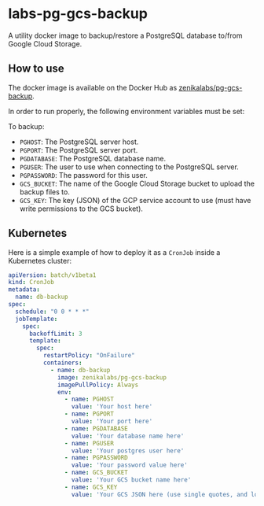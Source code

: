 # labs-pg-gcs-backup

A utility docker image to backup/restore a PostgreSQL database to/from Google Cloud Storage.

## How to use

The docker image is available on the Docker Hub
as [zenikalabs/pg-gcs-backup](https://hub.docker.com/r/zenikalabs/pg-gcs-backup).

In order to run properly, the following environment variables must be set:

To backup:

- `PGHOST`: The PostgreSQL server host.
- `PGPORT`: The PostgreSQL server port.
- `PGDATABASE`: The PostgreSQL database name.
- `PGUSER`: The user to use when connecting to the PostgreSQL server.
- `PGPASSWORD`: The password for this user.
- `GCS_BUCKET`: The name of the Google Cloud Storage bucket to upload the backup files to.
- `GCS_KEY`: The key (JSON) of the GCP service account to use (must have write permissions to the GCS bucket).

## Kubernetes

Here is a simple example of how to deploy it as a `CronJob` inside a Kubernetes cluster:

```yaml
apiVersion: batch/v1beta1
kind: CronJob
metadata:
  name: db-backup
spec:
  schedule: "0 0 * * *"
  jobTemplate:
    spec:
      backoffLimit: 3
      template:
        spec:
          restartPolicy: "OnFailure"
          containers:
            - name: db-backup
              image: zenikalabs/pg-gcs-backup
              imagePullPolicy: Always
              env:
                - name: PGHOST
                  value: 'Your host here'
                - name: PGPORT
                  value: 'Your port here'
                - name: PGDATABASE
                  value: 'Your database name here'
                - name: PGUSER
                  value: 'Your postgres user here'
                - name: PGPASSWORD
                  value: 'Your password value here'
                - name: GCS_BUCKET
                  value: 'Your GCS bucket name here'
                - name: GCS_KEY
                  value: 'Your GCS JSON here (use single quotes, and look into using a secret instead)'
```
